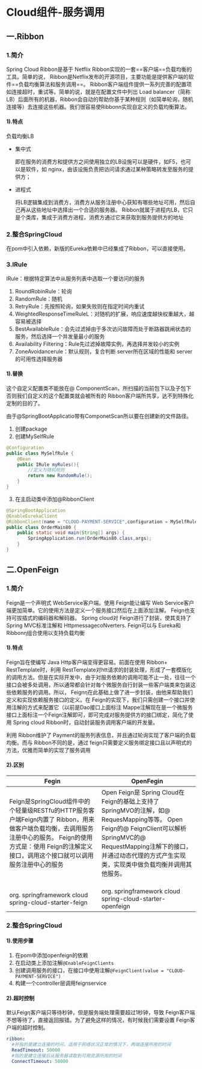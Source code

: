 # Cloud组件-服务调用

## 一.Ribbon

### 1.简介

Spring Cloud Ribbon是基于 Netflⅸ Ribbon实现的一套==客户端==负载均衡的工具。简单的说， Ribbon是Netflⅸ发布的开源项目，主要功能是提供客户端的软件==负载均衡算法和服务调用==。 Ribbon客户端组件提供一系列完善的配置项如连接超时，重试等。简单的说，就是在配置文件中列岀 Load balancer（简称LB）后面所有的机器，Ribbon会自动的帮助你基于某种规则（如简单轮询，随机连接等）去连接这些机器。我们很容易使Ribbonn实现自定义的负载均衡算法。

#### 1).特点

负载均衡LB

* 集中式

  即在服务的消费方和提供方之间使用独立的LB设施可以是硬件，如F5，也可以是软件，如 nginx，由该设施负责把访问请求通过某种策略转发至服务的提供方；

* 进程式

  将LB逻辑集成到消费方，消费方从服务注册中心获知有哪些地址可用，然后自己再从这些地址中选择出一个合适的服务器。
  Ribbon就属于进程内LB，它只是个类库，集成于消费方进程，消费方通过它来获取到服务提供方的地址

### 2.整合SpringCloud

在pom中引入依赖，新版的Eureka依赖中已经集成了Ribbon，可以直接使用。

### 3.IRule

lRule：根据特定算法中从服务列表中选取一个要访问的服务

1. RoundRobinRule：轮询
2. RandomRule：随机
3. RetryRule：先按照轮询，如果失败则在指定时间内重试
4. WeightedResponseTimeRuleL：对随机的扩展，响应速度越快权重越大，越容易被选择
5. BestAvailableRule：会先过滤掉由于多次访问故障而处于断路器跳闸状态的服务，然后选择一个并发量最小的服务
6. Availability Filtering：Rule先过滤掉故障实例，再选择并发较小的实例
7. ZoneAvoidancerule：默认规则，复合判断 server所在区域的性能和 server的可用性选择服务器

#### 1).替换

这个自定义配置类不能放在@ ComponentScan，所扫描的当前包下以及子包下否则我们自定义的这个配置类就会被所有的 Ribbon客户端所共享，达不到特殊化定制的目的了。

由于@SpringBootApplicatio带有ComponetScan所以要在创建新的文件路径。

1. 创建package
2. 创建MySelfRule

```java
@Configuration
public class MySelfRule {
    @Bean
    public IRule myRules(){
        //定义为随机规则
        return new RandomRule();
    }
}
```

3. 在主启动类中添加@RibbonClient

```java
@SpringBootApplication
@EnableEurekaClient
@RibbonClient(name = "CLOUD-PAYMENT-SERVICE",configuration = MySelfRule.class)
public class OrderMain80 {
    public static void main(String[] args) {
        SpringApplication.run(OrderMain80.class,args);
    }
}
```

## 二.OpenFeign

### 1.简介

Feign是一个声明式 WebService客户端。使用 Feign能让编写 Web Service客户端更加简单。它的使用方法是定义一个服务接口然后在上面添加注解。 Feign也支持可拔插式的编码器和解码器。 Spring cloud对 Feign进行了封装，使其支持了 Spring MVC标准注解和 HttpmessagecoNverters. Feign可以与 Eureka和 Ribbonη组合使用以支持负载均衡

#### 1).特点

Feign旨在使编写 Java Http客户端变得更容易。前面在使用 Ribbon+ RestTemplate时，利用 RestTemplate对htt请求的封装处理，形成了一套模版化的调用方法。但是在实际开发中，由于对服务依赖的调用可能不止一处，往往一个接口会被多处调用，所以通常都会针对毎个微服务自行封装一些客户端类来包装这些依赖服务的调用。所以， Feignη在此基础上做了进一步封装，由他来帮助我们定义和实现依赖服务接口的定义。在 Feign的实现下，我们只需创建一个接口并使用注解的方式来配置它（以前是Dao接口上面标注 Mappe注解现在是一个微服务接口上面标注一个Feign注解即可，即可完成对服务提供方的接囗绑定，简化了使用 Spring cloud Ribbon时，自动封装服务调用客户端的开发量。

利用 Ribbon维护了 Payment的服务列表信息，并且通过轮询实现了客户端的负载均衡。而与 Ribbon不同的是，通过 feign只需要定义服务绑定接口且以声明式的方法，优雅而简单的实现了服务调用

#### 2).区别

| Fegin                                                        | OpenFegin                                                    |
| ------------------------------------------------------------ | ------------------------------------------------------------ |
| Feign是SpringCloud组件中的个轻量级RESTfu的HTTP服务客户端Feign内置了 Ribbon，用来做客户端负载均衡，去调用服务注册中心的服务。 Feign的使用方式是：使用 Feign的注解定义接口，调用这个接口就可以调用服务注册中心的服务 | Open Feign是 Spring Cloud在 Feign的基础上支持了 SpringMVO的注解，如@ RequesMapping等等。 Open Feign的@ FeignClient可以解析SpringMVC的@ RequestMapping注解下的接口，并通过动态代理的方式产生实现类，实现类中做负载均衡并调用其他服务。 |
| <dependency><br/><groupId>org. springframework cloud</groupId><br/><artifactId>spring-cloud-starter-feign</artifactId><br/></dependency> | <dependency><br/><groupId>org. springframework cloud</groupId><br/><artifactId>spring-cloud-starter-openfeign</artifactId><br/></dependency> |

### 2.整合SpringCloud

#### 1).使用步骤

1. 在pom中添加openfeign的依赖
2. 在启动类上添加注解`@EnableFeignClients`
3. 创建调用服务的接口，在接口中使用注解`@FeignClient(value = "CLOUD-PAYMENT-SERVICE")`
4. 构建一个controller层调用feignservice

#### 2).超时控制

默认Feigη客户端只等待秒钟，但是服务端处理需要超过1秒钟，导致 Feign客户端不想等待了，直接返回报错。为了避免这样的情况，有时候我们需要设置 Feign客户端的超时控制。

```yml
ribbon:
  #并指的是建立连接的时问，适用于网络状况正常的情况下，两端连接所用的时间
  ReadTimeout: 50000
  #指的是建立连接后从服务器读取到可用资源所用的时间
  ConnectTimeout: 50000
```







